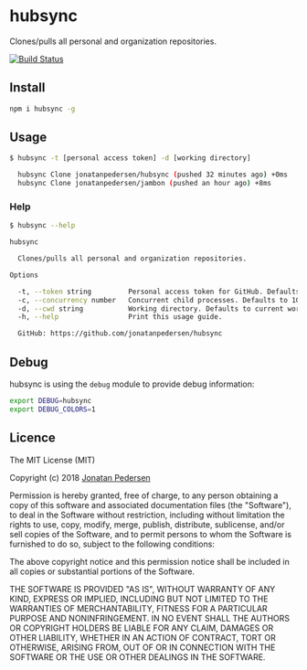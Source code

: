 # hubsync

Clones/pulls all personal and organization repositories.

[![Build Status](https://travis-ci.org/jonatanpedersen/hubsync.svg?branch=master)](https://travis-ci.org/jonatanpedersen/hubsync)


## Install

``` bash
npm i hubsync -g
```

## Usage

``` bash
$ hubsync -t [personal access token] -d [working directory]

  hubsync Clone jonatanpedersen/hubsync (pushed 32 minutes ago) +0ms
  hubsync Clone jonatanpedersen/jambon (pushed an hour ago) +8ms

```

### Help

``` bash
$ hubsync --help

hubsync

  Clones/pulls all personal and organization repositories.

Options

  -t, --token string         Personal access token for GitHub. Defaults to $HUBSYNC_TOKEN.
  -c, --concurrency number   Concurrent child processes. Defaults to 10.
  -d, --cwd string           Working directory. Defaults to current working directory.
  -h, --help                 Print this usage guide.

  GitHub: https://github.com/jonatanpedersen/hubsync

```

## Debug

hubsync is using the `debug` module to provide debug information:

``` bash
export DEBUG=hubsync
export DEBUG_COLORS=1
```

## Licence

The MIT License (MIT)

Copyright (c) 2018 [Jonatan Pedersen](https://www.jonatanpedersen.com/)

Permission is hereby granted, free of charge, to any person obtaining a copy
of this software and associated documentation files (the "Software"), to deal
in the Software without restriction, including without limitation the rights
to use, copy, modify, merge, publish, distribute, sublicense, and/or sell
copies of the Software, and to permit persons to whom the Software is
furnished to do so, subject to the following conditions:

The above copyright notice and this permission notice shall be included in
all copies or substantial portions of the Software.

THE SOFTWARE IS PROVIDED "AS IS", WITHOUT WARRANTY OF ANY KIND, EXPRESS OR
IMPLIED, INCLUDING BUT NOT LIMITED TO THE WARRANTIES OF MERCHANTABILITY,
FITNESS FOR A PARTICULAR PURPOSE AND NONINFRINGEMENT. IN NO EVENT SHALL THE
AUTHORS OR COPYRIGHT HOLDERS BE LIABLE FOR ANY CLAIM, DAMAGES OR OTHER
LIABILITY, WHETHER IN AN ACTION OF CONTRACT, TORT OR OTHERWISE, ARISING FROM,
OUT OF OR IN CONNECTION WITH THE SOFTWARE OR THE USE OR OTHER DEALINGS IN
THE SOFTWARE.
